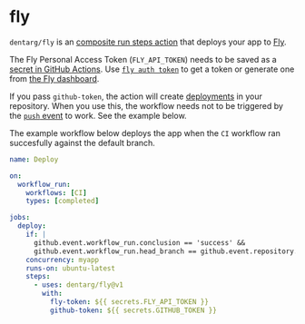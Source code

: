 # fly

`dentarg/fly` is an [composite run steps action] that deploys your app to [Fly](https://fly.io).

The Fly Personal Access Token (`FLY_API_TOKEN`) needs to be saved as a [secret in GitHub Actions]. Use [`fly auth token`] to get a token or generate one from [the Fly dashboard].

If you pass `github-token`, the action will create [deployments] in your repository. When you use this, the workflow needs not to be triggered by the [`push` event] to work. See the example below.

The example workflow below deploys the app when the `CI` workflow ran succesfully against the default branch.

```yaml
name: Deploy

on:
  workflow_run:
    workflows: [CI]
    types: [completed]

jobs:
  deploy:
    if: |
      github.event.workflow_run.conclusion == 'success' &&
      github.event.workflow_run.head_branch == github.event.repository.default_branch
    concurrency: myapp
    runs-on: ubuntu-latest
    steps:
      - uses: dentarg/fly@v1
        with:
          fly-token: ${{ secrets.FLY_API_TOKEN }}
          github-token: ${{ secrets.GITHUB_TOKEN }}
```

[composite run steps action]: https://docs.github.com/en/free-pro-team@latest/actions/creating-actions/creating-a-composite-run-steps-action
[secret in GitHub Actions]: https://docs.github.com/en/actions/security-guides/encrypted-secrets
[`fly auth token`]: https://fly.io/docs/flyctl/auth-token/
[the Fly dashboard]: https://fly.io/user/personal_access_tokens
[deployments]: https://docs.github.com/en/rest/deployments/deployments
[`push` event]: https://docs.github.com/en/actions/using-workflows/events-that-trigger-workflows#push
